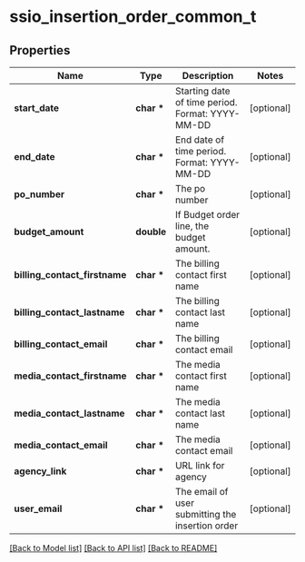 # ssio_insertion_order_common_t

## Properties
Name | Type | Description | Notes
------------ | ------------- | ------------- | -------------
**start_date** | **char \*** | Starting date of time period. Format: YYYY-MM-DD | [optional] 
**end_date** | **char \*** | End date of time period. Format: YYYY-MM-DD | [optional] 
**po_number** | **char \*** | The po number | [optional] 
**budget_amount** | **double** | If Budget order line, the budget amount. | [optional] 
**billing_contact_firstname** | **char \*** | The billing contact first name | [optional] 
**billing_contact_lastname** | **char \*** | The billing contact last name | [optional] 
**billing_contact_email** | **char \*** | The billing contact email | [optional] 
**media_contact_firstname** | **char \*** | The media contact first name | [optional] 
**media_contact_lastname** | **char \*** | The media contact last name | [optional] 
**media_contact_email** | **char \*** | The media contact email | [optional] 
**agency_link** | **char \*** | URL link for agency | [optional] 
**user_email** | **char \*** | The email of user submitting the insertion order | [optional] 

[[Back to Model list]](../README.md#documentation-for-models) [[Back to API list]](../README.md#documentation-for-api-endpoints) [[Back to README]](../README.md)


